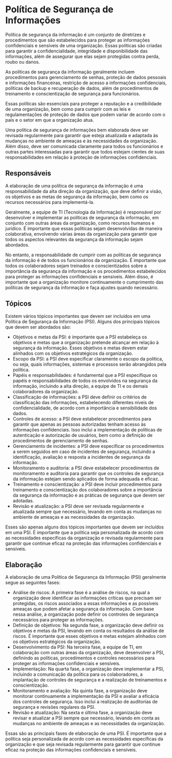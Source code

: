 # Política de Segurança de Informações

Política de segurança da informação é um conjunto de diretrizes e procedimentos que são estabelecidos para proteger as informações confidenciais e sensíveis de uma organização. Essas políticas são criadas para garantir a confidencialidade, integridade e disponibilidade das informações, além de assegurar que elas sejam protegidas contra perda, roubo ou danos.

As políticas de segurança da informação geralmente incluem procedimentos para gerenciamento de senhas, proteção de dados pessoais e informações financeiras, restrição de acesso a informações confidenciais, políticas de backup e recuperação de dados, além de procedimentos de treinamento e conscientização de segurança para funcionários.

Essas políticas são essenciais para proteger a reputação e a credibilidade de uma organização, bem como para cumprir com as leis e regulamentações de proteção de dados que podem variar de acordo com o país e o setor em que a organização atua.

Uma política de segurança de informações bem elaborada deve ser revisada regularmente para garantir que esteja atualizada e adaptada às mudanças no ambiente de ameaças e às necessidades da organização. Além disso, deve ser comunicada claramente para todos os funcionários e outras partes interessadas para garantir que todos estejam cientes de suas responsabilidades em relação à proteção de informações confidenciais.

## Responsáveis

A elaboração de uma política de segurança da informação é uma responsabilidade da alta direção da organização, que deve definir a visão, os objetivos e as metas de segurança da informação, bem como os recursos necessários para implementá-la.

Geralmente, a equipe de TI (Tecnologia da Informação) é responsável por desenvolver e implementar as políticas de segurança da informação, em conjunto com outras áreas da organização, como recursos humanos e jurídico. É importante que essas políticas sejam desenvolvidas de maneira colaborativa, envolvendo várias áreas da organização para garantir que todos os aspectos relevantes da segurança da informação sejam abordados.

No entanto, a responsabilidade de cumprir com as políticas de segurança da informação é de todos os funcionários da organização. É importante que todos os colaboradores sejam treinados e conscientizados sobre a importância da segurança da informação e os procedimentos estabelecidos para proteger as informações confidenciais e sensíveis. Além disso, é importante que a organização monitore continuamente o cumprimento das políticas de segurança da informação e faça ajustes quando necessário.

## Tópicos

Existem vários tópicos importantes que devem ser incluídos em uma Política de Segurança da Informação (PSI). Alguns dos principais tópicos que devem ser abordados são:

- Objetivos e metas da PSI: é importante que a PSI estabeleça os objetivos e metas que a organização pretende alcançar em relação à segurança da informação. Esses objetivos e metas devem estar alinhados com os objetivos estratégicos da organização.
- Escopo da PSI: a PSI deve especificar claramente o escopo da política, ou seja, quais informações, sistemas e processos serão abrangidos pela política.
- Papéis e responsabilidades: é fundamental que a PSI especifique os papéis e responsabilidades de todos os envolvidos na segurança da informação, incluindo a alta direção, a equipe de TI e os demais colaboradores da organização.
- Classificação de informações: a PSI deve definir os critérios de classificação das informações, estabelecendo diferentes níveis de confidencialidade, de acordo com a importância e sensibilidade dos dados.
- Controles de acesso: a PSI deve estabelecer procedimentos para garantir que apenas as pessoas autorizadas tenham acesso às informações confidenciais. Isso inclui a implementação de políticas de autenticação e autorização de usuários, bem como a definição de procedimentos de gerenciamento de senhas.
- Gerenciamento de incidentes: a PSI deve especificar os procedimentos a serem seguidos em caso de incidentes de segurança, incluindo a identificação, avaliação e resposta a incidentes de segurança da informação.
- Monitoramento e auditoria: a PSI deve estabelecer procedimentos de monitoramento e auditoria para garantir que os controles de segurança da informação estejam sendo aplicados de forma adequada e eficaz.
- Treinamento e conscientização: a PSI deve incluir procedimentos para treinamento e conscientização dos colaboradores sobre a importância da segurança da informação e as práticas de segurança que devem ser adotadas.
- Revisão e atualização: a PSI deve ser revisada regularmente e atualizada sempre que necessário, levando em conta as mudanças no ambiente de ameaças e as necessidades da organização.

Esses são apenas alguns dos tópicos importantes que devem ser incluídos em uma PSI. É importante que a política seja personalizada de acordo com as necessidades específicas da organização e revisada regularmente para garantir que continue eficaz na proteção das informações confidenciais e sensíveis.

## Elaboração

A elaboração de uma Política de Segurança da Informação (PSI) geralmente segue as seguintes fases:

- Análise de riscos: A primeira fase é a análise de riscos, na qual a organização deve identificar as informações críticas que precisam ser protegidas, os riscos associados a essas informações e as possíveis ameaças que podem afetar a segurança da informação. Com base nessa análise, a organização pode definir os controles de segurança necessários para proteger as informações.
- Definição de objetivos: Na segunda fase, a organização deve definir os objetivos e metas da PSI, levando em conta os resultados da análise de riscos. É importante que esses objetivos e metas estejam alinhados com os objetivos estratégicos da organização.
- Desenvolvimento da PSI: Na terceira fase, a equipe de TI, em colaboração com outras áreas da organização, deve desenvolver a PSI, definindo as políticas, procedimentos e controles necessários para proteger as informações confidenciais e sensíveis.
- Implementação: Na quarta fase, a organização deve implementar a PSI, incluindo a comunicação da política para os colaboradores, a implantação de controles de segurança e a realização de treinamentos e conscientização.
- Monitoramento e avaliação: Na quinta fase, a organização deve monitorar continuamente a implementação da PSI e avaliar a eficácia dos controles de segurança. Isso inclui a realização de auditorias de segurança e revisões regulares da PSI.
- Revisão e atualização: Na sexta e última fase, a organização deve revisar e atualizar a PSI sempre que necessário, levando em conta as mudanças no ambiente de ameaças e as necessidades da organização.

Essas são as principais fases de elaboração de uma PSI. É importante que a política seja personalizada de acordo com as necessidades específicas da organização e que seja revisada regularmente para garantir que continue eficaz na proteção das informações confidenciais e sensíveis.
